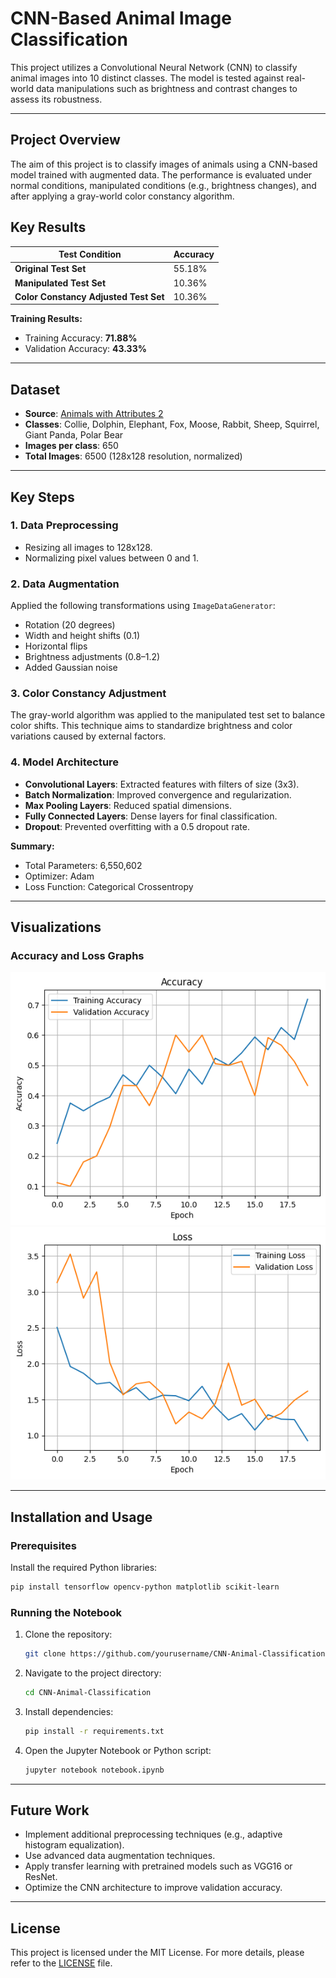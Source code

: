 # CNN-Based Animal Image Classification

This project utilizes a Convolutional Neural Network (CNN) to classify animal images into 10 distinct classes. The model is tested against real-world data manipulations such as brightness and contrast changes to assess its robustness.

---

## Project Overview

The aim of this project is to classify images of animals using a CNN-based model trained with augmented data. The performance is evaluated under normal conditions, manipulated conditions (e.g., brightness changes), and after applying a gray-world color constancy algorithm.

## Key Results

| Test Condition                          | Accuracy |
|-----------------------------------------|----------|
| **Original Test Set**                   | 55.18%   |
| **Manipulated Test Set**                | 10.36%   |
| **Color Constancy Adjusted Test Set**   | 10.36%   |

**Training Results:**
- Training Accuracy: **71.88%**
- Validation Accuracy: **43.33%**

---

## Dataset

- **Source**: [Animals with Attributes 2](https://www.kaggle.com/datasets/rrebirrth/animals-with-attributes-2)
- **Classes**: Collie, Dolphin, Elephant, Fox, Moose, Rabbit, Sheep, Squirrel, Giant Panda, Polar Bear
- **Images per class**: 650
- **Total Images**: 6500 (128x128 resolution, normalized)

---

## Key Steps

### 1. Data Preprocessing
- Resizing all images to 128x128.
- Normalizing pixel values between 0 and 1.

### 2. Data Augmentation
Applied the following transformations using `ImageDataGenerator`:
- Rotation (20 degrees)
- Width and height shifts (0.1)
- Horizontal flips
- Brightness adjustments (0.8–1.2)
- Added Gaussian noise

### 3. Color Constancy Adjustment
The gray-world algorithm was applied to the manipulated test set to balance color shifts. This technique aims to standardize brightness and color variations caused by external factors.

### 4. Model Architecture
- **Convolutional Layers**: Extracted features with filters of size (3x3).
- **Batch Normalization**: Improved convergence and regularization.
- **Max Pooling Layers**: Reduced spatial dimensions.
- **Fully Connected Layers**: Dense layers for final classification.
- **Dropout**: Prevented overfitting with a 0.5 dropout rate.

**Summary:**
- Total Parameters: 6,550,602
- Optimizer: Adam
- Loss Function: Categorical Crossentropy

---

## Visualizations
### Accuracy and Loss Graphs
![Accuracy Graph](./accuracy_graph.png)
![Loss Graph](./loss_graph.png)

---

## Installation and Usage

### Prerequisites
Install the required Python libraries:
```bash
pip install tensorflow opencv-python matplotlib scikit-learn
```

### Running the Notebook
1. Clone the repository:
   ```bash
   git clone https://github.com/yourusername/CNN-Animal-Classification.git
   ```
2. Navigate to the project directory:
   ```bash
   cd CNN-Animal-Classification
   ```
3. Install dependencies:
   ```bash
   pip install -r requirements.txt
   ```
4. Open the Jupyter Notebook or Python script:
   ```bash
   jupyter notebook notebook.ipynb
   ```

---

## Future Work
- Implement additional preprocessing techniques (e.g., adaptive histogram equalization).
- Use advanced data augmentation techniques.
- Apply transfer learning with pretrained models such as VGG16 or ResNet.
- Optimize the CNN architecture to improve validation accuracy.

---

## License
This project is licensed under the MIT License. For more details, please refer to the [LICENSE](./LICENSE) file.


